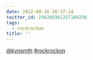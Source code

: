 ```yaml
---
date: 2012-08-16 20:37:14
twitter_id: 236260361337184256
tags:
  - rockrockon
title: ''
---
```


<!-- Tweet at https://twitter.com/statuses/236169296944971776 is either deleted or protected. -->

[@kvnsmth](https://twitter.com/kvnsmth) [#rockrockon](https://twitter.com/hashtag/rockrockon)
